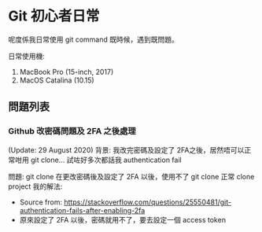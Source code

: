 # Git 初心者日常
呢度係我日常使用 git command 既時候，遇到既問題。

日常使用機:
1. MacBook Pro (15-inch, 2017)
2. MacOS Catalina (10.15)

## 問題列表

### Github 改密碼問題及 2FA 之後處理
(Update: 29 August 2020)
背景: 我改完密碼及設定了 2FA之後，居然唔可以正常咁用 git clone... 試咗好多次都話我 authentication fail

問題: git clone 在更改密碼後及設定了 2FA 以後，使用不了 git clone 正常 clone project
我的解法: 
  - Source from: https://stackoverflow.com/questions/25550481/git-authentication-fails-after-enabling-2fa
  - 原來設定了 2FA 以後，密碼就用不了，要去設定一個 access token
 
 

